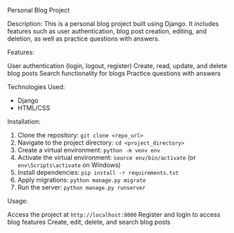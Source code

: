 Personal Blog Project

Description:
This is a personal blog project built using Django. It includes features such as user authentication, blog post creation, editing, and deletion, as well as practice questions with answers.

Features:

User authentication (login, logout, register)
Create, read, update, and delete blog posts
Search functionality for blogs
Practice questions with answers

Technologies Used:

* Django
* HTML/CSS

Installation:

1. Clone the repository: `git clone <repo_url>`
2. Navigate to the project directory: `cd <project_directory>`
3. Create a virtual environment: `python -m venv env`
4. Activate the virtual environment: `source env/bin/activate` (or `env\Scripts\activate` on Windows)
5. Install dependencies: `pip install -r requirements.txt`
6. Apply migrations: `python manage.py migrate`
7. Run the server: `python manage.py runserver`

Usage:

Access the project at `http://localhost:8000`
Register and login to access blog features
Create, edit, delete, and search blog posts


